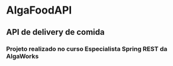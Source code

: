 # AlgaFoodAPI
 ## API de delivery de comida
 ### Projeto realizado no curso Especialista Spring REST da AlgaWorks